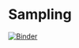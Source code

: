 # Sampling

[![Binder](https://mybinder.org/badge_logo.svg)](https://mybinder.org/v2/gh/FatmaBenAicha/Sampling_with_pandas/main)

